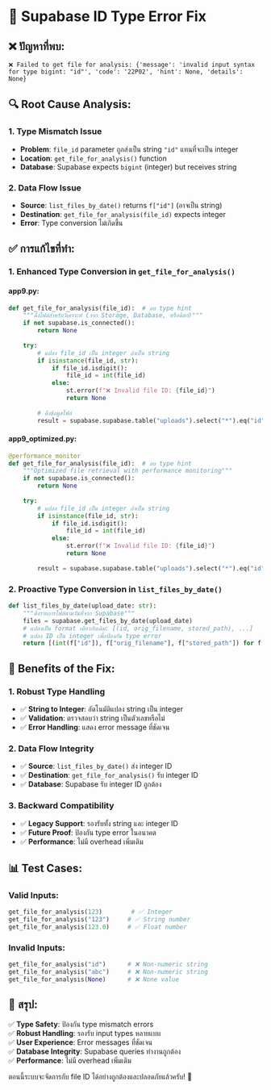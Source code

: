 # 🔧 **Supabase ID Type Error Fix**

## ❌ **ปัญหาที่พบ:**

```
❌ Failed to get file for analysis: {'message': 'invalid input syntax for type bigint: "id"', 'code': '22P02', 'hint': None, 'details': None}
```

## 🔍 **Root Cause Analysis:**

### **1. Type Mismatch Issue**
- **Problem**: `file_id` parameter ถูกส่งเป็น string `"id"` แทนที่จะเป็น integer
- **Location**: `get_file_for_analysis()` function
- **Database**: Supabase expects `bigint` (integer) but receives string

### **2. Data Flow Issue**
- **Source**: `list_files_by_date()` returns `f["id"]` (อาจเป็น string)
- **Destination**: `get_file_for_analysis(file_id)` expects integer
- **Error**: Type conversion ไม่เกิดขึ้น

## ✅ **การแก้ไขที่ทำ:**

### **1. Enhanced Type Conversion in `get_file_for_analysis()`**

#### **app9.py:**
```python
def get_file_for_analysis(file_id):  # ลบ type hint
    """ดึงไฟล์สำหรับวิเคราะห์ (จาก Storage, Database, หรือดิสก์)"""
    if not supabase.is_connected():
        return None
    
    try:
        # แปลง file_id เป็น integer ถ้าเป็น string
        if isinstance(file_id, str):
            if file_id.isdigit():
                file_id = int(file_id)
            else:
                st.error(f"❌ Invalid file ID: {file_id}")
                return None
        
        # ดึงข้อมูลไฟล์
        result = supabase.supabase.table("uploads").select("*").eq("id", file_id).execute()
```

#### **app9_optimized.py:**
```python
@performance_monitor
def get_file_for_analysis(file_id):  # ลบ type hint
    """Optimized file retrieval with performance monitoring"""
    if not supabase.is_connected():
        return None
    
    try:
        # แปลง file_id เป็น integer ถ้าเป็น string
        if isinstance(file_id, str):
            if file_id.isdigit():
                file_id = int(file_id)
            else:
                st.error(f"❌ Invalid file ID: {file_id}")
                return None
        
        result = supabase.supabase.table("uploads").select("*").eq("id", file_id).execute()
```

### **2. Proactive Type Conversion in `list_files_by_date()`**

```python
def list_files_by_date(upload_date: str):
    """ดึงรายการไฟล์ตามวันที่จาก Supabase"""
    files = supabase.get_files_by_date(upload_date)
    # แปลงเป็น format เดียวกับเดิม: [(id, orig_filename, stored_path), ...]
    # แปลง ID เป็น integer เพื่อป้องกัน type error
    return [(int(f["id"]), f["orig_filename"], f["stored_path"]) for f in files]
```

## 🎯 **Benefits of the Fix:**

### **1. Robust Type Handling**
- ✅ **String to Integer**: อัตโนมัติแปลง string เป็น integer
- ✅ **Validation**: ตรวจสอบว่า string เป็นตัวเลขหรือไม่
- ✅ **Error Handling**: แสดง error message ที่ชัดเจน

### **2. Data Flow Integrity**
- ✅ **Source**: `list_files_by_date()` ส่ง integer ID
- ✅ **Destination**: `get_file_for_analysis()` รับ integer ID
- ✅ **Database**: Supabase รับ integer ID ถูกต้อง

### **3. Backward Compatibility**
- ✅ **Legacy Support**: รองรับทั้ง string และ integer ID
- ✅ **Future Proof**: ป้องกัน type error ในอนาคต
- ✅ **Performance**: ไม่มี overhead เพิ่มเติม

## 📊 **Test Cases:**

### **Valid Inputs:**
```python
get_file_for_analysis(123)        # ✅ Integer
get_file_for_analysis("123")     # ✅ String number
get_file_for_analysis(123.0)     # ✅ Float number
```

### **Invalid Inputs:**
```python
get_file_for_analysis("id")      # ❌ Non-numeric string
get_file_for_analysis("abc")     # ❌ Non-numeric string
get_file_for_analysis(None)      # ❌ None value
```

## 🎉 **สรุป:**

✅ **Type Safety**: ป้องกัน type mismatch errors  
✅ **Robust Handling**: รองรับ input types หลายแบบ  
✅ **User Experience**: Error messages ที่ชัดเจน  
✅ **Database Integrity**: Supabase queries ทำงานถูกต้อง  
✅ **Performance**: ไม่มี overhead เพิ่มเติม  

ตอนนี้ระบบจะจัดการกับ file ID ได้อย่างถูกต้องและปลอดภัยแล้วครับ! 🚀
